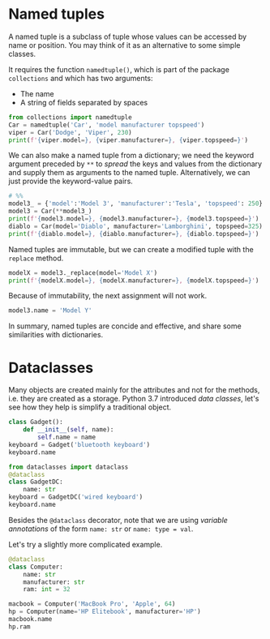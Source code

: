 # Named tuples

A named tuple is a subclass of tuple whose values can be accessed by name or position. You may think of it as an alternative to some simple classes.

It requires the function `namedtuple()`, which is part of the package `collections` and which has two arguments:
- The name
- A string of fields separated by spaces

```python
from collections import namedtuple
Car = namedtuple('Car', 'model manufacturer topspeed')
viper = Car('Dodge', 'Viper', 230)
print(f'{viper.model=}, {viper.manufacturer=}, {viper.topspeed=}')
```

We can also make a named tuple from a dictionary; we need the keyword argument preceded by `**` to _spread_ the keys and values from the dictionary and supply them as arguments to the named tuple. Alternatively, we can just provide the keyword-value pairs.

```python
# %%
model3_ = {'model':'Model 3', 'manufacturer':'Tesla', 'topspeed': 250}
model3 = Car(**model3_)
print(f'{model3.model=}, {model3.manufacturer=}, {model3.topspeed=}')
diablo = Car(model='Diablo', manufacturer='Lamborghini', topspeed=325)
print(f'{diablo.model=}, {diablo.manufacturer=}, {diablo.topspeed=}')
```

Named tuples are immutable, but we can create a modified tuple with the `replace` method.

```python
modelX = model3._replace(model='Model X')
print(f'{modelX.model=}, {modelX.manufacturer=}, {modelX.topspeed=}')
```

Because of immutability, the next assignment will not work.

```python
model3.name = 'Model Y'
```

In summary, named tuples are concide and effective, and share some similarities with dictionaries.

# Dataclasses

Many objects are created mainly for the attributes and not for the methods, i.e. they are created as a storage. Python 3.7 introduced _data classes_, let's see how they help is simplify a traditional object.

```python
class Gadget():
    def __init__(self, name):
        self.name = name
keyboard = Gadget('bluetooth keyboard')
keyboard.name
```

```python
from dataclasses import dataclass
@dataclass
class GadgetDC:
    name: str
keyboard = GadgetDC('wired keyboard')
keyboard.name
```

Besides the `@dataclass` decorator, note that we are using _variable annotations_ of the form `name: str` or `name: type = val`.

Let's try a slightly more complicated example.

```python
@dataclass
class Computer:
    name: str
    manufacturer: str
    ram: int = 32

macbook = Computer('MacBook Pro', 'Apple', 64)
hp = Computer(name='HP Elitebook', manufacturer='HP')
macbook.name
hp.ram
```
